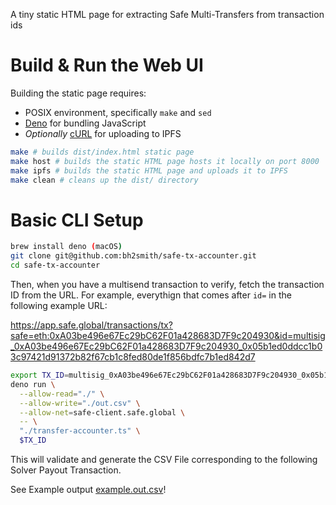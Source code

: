 A tiny static HTML page for extracting Safe Multi-Transfers from transaction ids

# Build & Run the Web UI

Building the static page requires:
- POSIX environment, specifically `make` and `sed`
- [Deno](https://deno.land) for bundling JavaScript
- _Optionally_ [cURL](https://curl.se) for uploading to IPFS

```sh
make # builds dist/index.html static page
make host # builds the static HTML page hosts it locally on port 8000
make ipfs # builds the static HTML page and uploads it to IPFS
make clean # cleans up the dist/ directory
```

# Basic CLI Setup

```sh
brew install deno (macOS)
git clone git@github.com:bh2smith/safe-tx-accounter.git
cd safe-tx-accounter
```

Then, when you have a multisend transaction to verify, fetch the transaction ID from the URL. For example, everythign that comes after `id=` in the following example URL:

https://app.safe.global/transactions/tx?safe=eth:0xA03be496e67Ec29bC62F01a428683D7F9c204930&id=multisig_0xA03be496e67Ec29bC62F01a428683D7F9c204930_0x05b1ed0ddcc1b03c97421d91372b82f67cb1c8fed80de1f856bdfc7b1ed842d7

```sh
export TX_ID=multisig_0xA03be496e67Ec29bC62F01a428683D7F9c204930_0x05b1ed0ddcc1b03c97421d91372b82f67cb1c8fed80de1f856bdfc7b1ed842d7
deno run \
  --allow-read="./" \
  --allow-write="./out.csv" \
  --allow-net=safe-client.safe.global \
  -- \
  "./transfer-accounter.ts" \
  $TX_ID
```

This will validate and generate the CSV File corresponding to the following Solver Payout Transaction.

See Example output [example.out.csv](./example.out.csv)!
